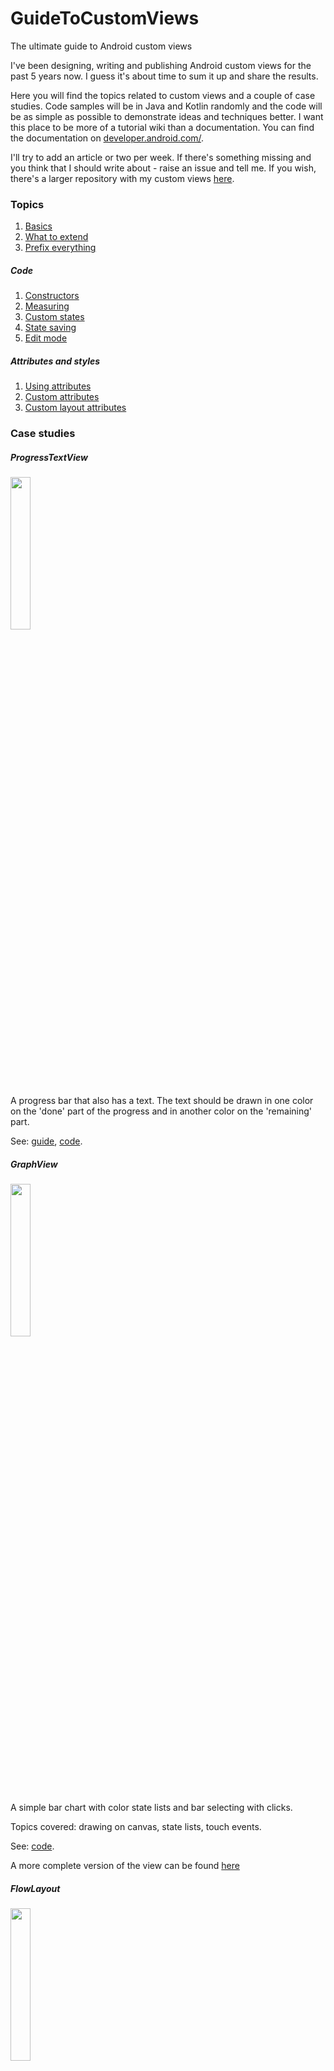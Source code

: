 # GuideToCustomViews
The ultimate guide to Android custom views

I've been designing, writing and publishing Android custom views for the past 5 years now. I guess it's about time to sum it up and share the results.

Here you will find the topics related to custom views and a couple of case studies. Code samples will be in Java and Kotlin randomly and the code will be as simple as possible to demonstrate ideas and techniques better. I want this place to be more of a tutorial wiki than a documentation. You can find the documentation on [developer.android.com/](https://developer.android.com/).

I'll try to add an article or two per week. If there's something missing and you think that I should write about - raise an issue and tell me. If you wish, there's a larger repository with my custom views [here](https://github.com/ZieIony/Carbon).

### Topics

1. [Basics](https://github.com/ZieIony/GuideToCustomViews/wiki/Basics)
1. [What to extend](https://github.com/ZieIony/GuideToCustomViews/wiki/What-to-extend)
1. [Prefix everything](https://github.com/ZieIony/GuideToCustomViews/wiki/Prefix-everything)

##### Code

1. [Constructors](https://github.com/ZieIony/GuideToCustomViews/wiki/Constructors)
1. [Measuring](https://github.com/ZieIony/GuideToCustomViews/wiki/Measuring)
1. [Custom states](https://github.com/ZieIony/GuideToCustomViews/wiki/Custom-states)
1. [State saving](https://github.com/ZieIony/GuideToCustomViews/wiki/State-saving)
1. [Edit mode](https://github.com/ZieIony/GuideToCustomViews/wiki/Edit-mode)

##### Attributes and styles

1. [Using attributes](https://github.com/ZieIony/GuideToCustomViews/wiki/Using-attributes)
1. [Custom attributes](https://github.com/ZieIony/GuideToCustomViews/wiki/Custom-attributes)
1. [Custom layout attributes](https://github.com/ZieIony/GuideToCustomViews/wiki/Custom-layout-attributes)

### Case studies

##### ProgressTextView

<img src="https://github.com/ZieIony/GuideToCustomViews/blob/master/progresstextview/result.png" width="25%" height="25%"/>

A progress bar that also has a text. The text should be drawn in one color on the 'done' part of the progress and in another color on the 'remaining' part.

See: [guide](https://github.com/ZieIony/GuideToCustomViews/wiki/ProgressTextView), [code](https://github.com/ZieIony/GuideToCustomViews/tree/master/progresstextview).

##### GraphView

<img src="https://github.com/ZieIony/GuideToCustomViews/blob/master/images/chartview.png" width="25%" height="25%"/>

A simple bar chart with color state lists and bar selecting with clicks.

Topics covered: drawing on canvas, state lists, touch events.

See: [code](https://github.com/ZieIony/GuideToCustomViews/tree/master/graphview).

A more complete version of the view can be found [here](https://github.com/ZieIony/Carbon/blob/master/carbon/src/main/java/carbon/beta/ChartView.java)

##### FlowLayout

<img src="https://github.com/ZieIony/GuideToCustomViews/blob/master/images/flowlayout.png" width="25%" height="25%"/>

A layout that displays its children in rows, side to side and then in another line.

Topics covered: measuring, laying out, custom layout attributes, right to left support.

See: [code](https://github.com/ZieIony/GuideToCustomViews/tree/master/flowlayout).

##### InvalidEditText

An EditText with support for an invalid state attribute.

Topics covered: custom states.

See: [guide](https://github.com/ZieIony/GuideToCustomViews/wiki/InvalidEditText), [code](https://github.com/ZieIony/GuideToCustomViews/tree/master/invalidedittext).
